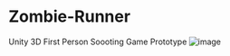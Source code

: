 # Zombie-Runner
Unity 3D First Person Soooting Game Prototype
![image](https://user-images.githubusercontent.com/6499824/232952270-6aae1b93-4e9a-474b-abfd-62f305bc8867.png)

